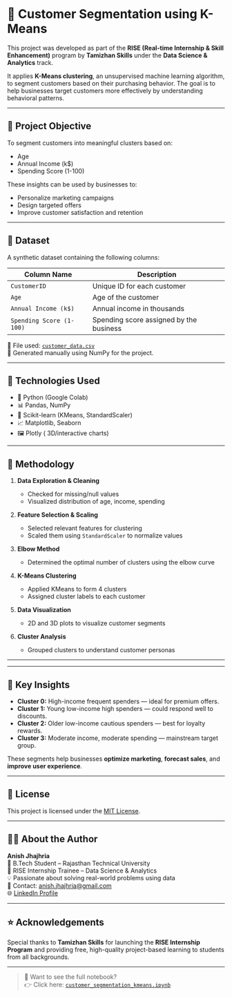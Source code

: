 # 🧠 Customer Segmentation using K-Means

This project was developed as part of the **RISE (Real-time Internship & Skill Enhancement)** program by **Tamizhan Skills** under the **Data Science & Analytics** track.

It applies **K-Means clustering**, an unsupervised machine learning algorithm, to segment customers based on their purchasing behavior. The goal is to help businesses target customers more effectively by understanding behavioral patterns.

---

## 🚀 Project Objective

To segment customers into meaningful clusters based on:
- Age
- Annual Income (k$)
- Spending Score (1-100)

These insights can be used by businesses to:
- Personalize marketing campaigns
- Design targeted offers
- Improve customer satisfaction and retention

---

## 📁 Dataset

A synthetic dataset containing the following columns:

| Column Name           | Description                        |
|-----------------------|------------------------------------|
| `CustomerID`          | Unique ID for each customer        |
| `Age`                 | Age of the customer                |
| `Annual Income (k$)`  | Annual income in thousands         |
| `Spending Score (1-100)` | Spending score assigned by the business |

📂 File used: [`customer_data.csv`](images/)  
📝 Generated manually using NumPy for the project.

---

## 🧪 Technologies Used

- 🐍 Python (Google Colab)
- 📊 Pandas, NumPy
- 🎯 Scikit-learn (KMeans, StandardScaler)
- 📈 Matplotlib, Seaborn
- 🖼️ Plotly ( 3D/interactive charts)

---

## 🧠 Methodology

1. **Data Exploration & Cleaning**
   - Checked for missing/null values
   - Visualized distribution of age, income, spending

2. **Feature Selection & Scaling**
   - Selected relevant features for clustering
   - Scaled them using `StandardScaler` to normalize values

3. **Elbow Method**
   - Determined the optimal number of clusters using the elbow curve

4. **K-Means Clustering**
   - Applied KMeans to form 4 clusters
   - Assigned cluster labels to each customer

5. **Data Visualization**
   - 2D and 3D plots to visualize customer segments

6. **Cluster Analysis**
   - Grouped clusters to understand customer personas

---


---

## 📝 Key Insights

- **Cluster 0:** High-income frequent spenders — ideal for premium offers.
- **Cluster 1:** Young low-income high spenders — could respond well to discounts.
- **Cluster 2:** Older low-income cautious spenders — best for loyalty rewards.
- **Cluster 3:** Moderate income, moderate spending — mainstream target group.

These segments help businesses **optimize marketing**, **forecast sales**, and **improve user experience**.

---

## 📄 License

This project is licensed under the [MIT License](LICENSE).

---

## 🙋‍♂️ About the Author

**Anish Jhajhria**  
📍 B.Tech Student – Rajasthan Technical University  
💼 RISE Internship Trainee – Data Science & Analytics  
💡 Passionate about solving real-world problems using data  
📧 Contact: anish.jhajhria@gmail.com  
🌐 [LinkedIn Profile](https://www.linkedin.com/in/anish-jhajhria-83b53628a)

---

## ⭐ Acknowledgements

Special thanks to **Tamizhan Skills** for launching the **RISE Internship Program** and providing free, high-quality project-based learning to students from all backgrounds.

---

> 📌 Want to see the full notebook?  
> 👉 Click here: [`customer_segmentation_kmeans.ipynb`](customer_segmentation_kmeans.ipynb)
